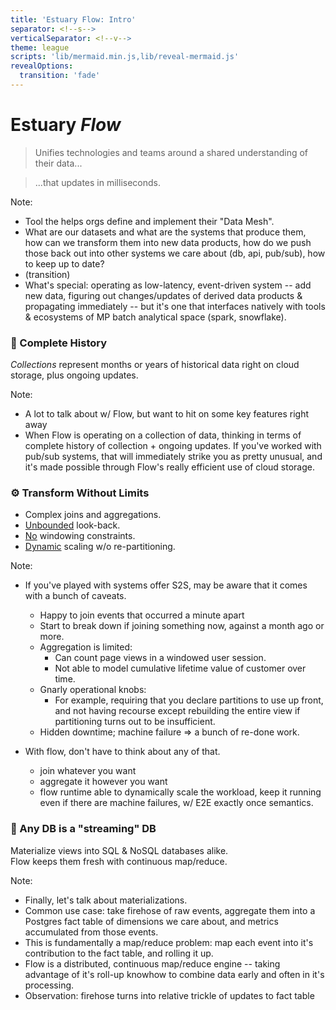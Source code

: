 ```yaml
---
title: 'Estuary Flow: Intro'
separator: <!--s-->
verticalSeparator: <!--v-->
theme: league
scripts: 'lib/mermaid.min.js,lib/reveal-mermaid.js'
revealOptions:
  transition: 'fade'
---
```


# Estuary <i>Flow</i>

<!--s-->

> Unifies technologies and teams around a shared understanding of
their data...

> ...that updates in milliseconds.

Note:
- Tool the helps orgs define and implement their "Data Mesh".
- What are our datasets and what are the systems that produce them,
  how can we transform them
  into new data products, how do we push those back out into other
  systems we care about (db, api, pub/sub), how to keep up to date?
- (transition)
- What's special: operating as low-latency, event-driven system
	-- add new data, figuring out changes/updates of derived data products & propagating immediately
	-- but it's one that interfaces natively with tools & ecosystems of MP batch analytical space (spark, snowflake).

<audio data-autoplay src="media/intro_intro.m4a"></audio>
<!--s-->

### 🧾 Complete History 

_Collections_ represent months or years of historical data right on cloud storage, plus ongoing updates.

Note:
 - A lot to talk about w/ Flow, but want to hit on some key features right away
 - When Flow is operating on a collection of data,
 	thinking in terms of complete history of collection + ongoing updates.
      If you've worked with pub/sub systems, that will immediately strike you as pretty unusual,
      and it's made possible through Flow's really efficient use of cloud storage.

<audio data-autoplay src="media/intro_complete_history.m4a"></audio>
<!--s-->

### ⚙️ Transform Without Limits

- Complex joins and aggregations.
- <u>Unbounded</u> look-back.
- <u>No</u> windowing constraints.
- <u>Dynamic</u> scaling w/o re-partitioning.


Note:

 - If you've played with systems offer S2S, may be aware that it comes with a bunch of caveats.
   - Happy to join events that occurred a minute apart
   - Start to break down if joining something now, against a month ago or more.
   - Aggregation is limited:
       - Can count page views in a windowed user session.
       - Not able to model cumulative lifetime value of customer over time.
   - Gnarly operational knobs:
       - For example, requiring that you declare partitions to use up front,
         and not having recourse except rebuilding the entire view if partitioning
	 turns out to be insufficient.
   - Hidden downtime; machine failure => a bunch of re-done work.

 - With flow, don't have to think about any of that.
   - join whatever you want
   - aggregate it however you want
   - flow runtime able to dynamically scale the workload,
     keep it running even if there are machine failures,
     w/ E2E exactly once semantics.
   
<audio data-autoplay src="media/intro_transform_without_limits.m4a"></audio>
<!--s-->

### 💨 Any DB is a "streaming" DB

Materialize views into SQL & NoSQL databases alike.<br>
Flow keeps them fresh with continuous map/reduce.

Note:
 - Finally, let's talk about materializations.
  - Common use case: take firehose of raw events, aggregate them into a Postgres fact table of dimensions we care about, and metrics accumulated from those events.
  - This is fundamentally a map/reduce problem: map each event into it's contribution to the fact table, and rolling it up.
  - Flow is a distributed, continuous map/reduce engine -- taking advantage of it's roll-up knowhow to combine data early and often in it's processing.
  - Observation: firehose turns into relative trickle of updates to fact table

<audio data-autoplay src="media/intro_any_db_is_streaming.m4a"></audio>
